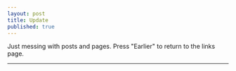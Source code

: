 ```yaml
---
layout: post
title: Update
published: true
---
```


Just messing with posts and pages. Press "Earlier" to return to the links page.



-----